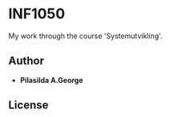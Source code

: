 # INF1050
My work through the course 'Systemutvikling'.

## Author

* **Pilasilda A.George** 

## License

